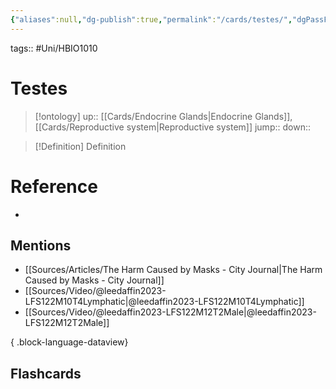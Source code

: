 ```yaml
---
{"aliases":null,"dg-publish":true,"permalink":"/cards/testes/","dgPassFrontmatter":true}
---
```


tags:: #Uni/HBIO1010 

# Testes

> [!ontology]
> up:: [[Cards/Endocrine Glands\|Endocrine Glands]], [[Cards/Reproductive system\|Reproductive system]]
> jump:: 
> down:: 

> [!Definition] Definition

# Reference

- 

## Mentions

- [[Sources/Articles/The Harm Caused by Masks - City Journal\|The Harm Caused by Masks - City Journal]]
- [[Sources/Video/@leedaffin2023-LFS122M10T4Lymphatic\|@leedaffin2023-LFS122M10T4Lymphatic]]
- [[Sources/Video/@leedaffin2023-LFS122M12T2Male\|@leedaffin2023-LFS122M12T2Male]]

{ .block-language-dataview}

## Flashcards